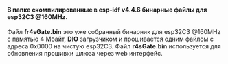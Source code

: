 #### В папке скомпилированные  в esp-idf v4.4.6 бинарные файлы для esp32C3 @160MHz.</br> 
Файл **fr4sGate.bin** это уже собранный бинарник для esp32C3 @160MHz с памятью 4 Мбайт, **DIO** загрузчиком и прошивается одним файлом с адреса 0x0000 на чистую esp32C3. Файл **r4sGate.bin** используется для обновления прошивки шлюза через web интерфейс.
